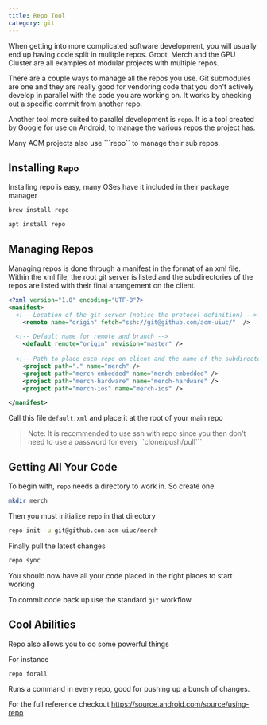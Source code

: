 ```yaml
---
title: Repo Tool
category: git
---
```


When getting into more complicated software development, you will usually end
up having code split in mulitple repos. Groot, Merch and the GPU Cluster
are all examples of modular projects with multiple repos. 

There are a couple ways to manage all the repos you use. Git submodules are one
and they are really good for vendoring code that you don't actively develop in 
parallel with the code you are working on. It works by checking out a specific 
commit from another repo.

Another tool more suited to parallel development is ```repo```. It is a tool
created by Google for use on Android, to manage the various repos the project has.

Many ACM projects also use ```repo`` to manage their sub repos. 

## Installing ```Repo```

Installing repo is easy, many OSes have it included in their package manager

```sh
brew install repo 
```

```sh
apt install repo
```

## Managing Repos

Managing repos is done through a manifest in the format of an xml file. 
Within the xml file, the root git server is listed and the subdirectories 
of the repos are listed with their final arrangement on the client. 

```xml
<?xml version="1.0" encoding="UTF-8"?>
<manifest>
  <!-- Location of the git server (notice the protocol definition) --> 
	<remote name="origin" fetch="ssh://git@github.com/acm-uiuc/"  />

  <!-- Default name for remote and branch --> 
	<default remote="origin" revision="master" />
  
  <!-- Path to place each repo on client and the name of the subdirectory on the git server for each repo --> 
	<project path="." name="merch" />
	<project path="merch-embedded" name="merch-embedded" />
	<project path="merch-hardware" name="merch-hardware" />
	<project path="merch-ios" name="merch-ios" />

</manifest>

```

Call this file ```default.xml``` and place it at the root of your main repo

> Note: It is recommended to use ssh with repo since you then don't need to use a password for every ``clone/push/pull```

## Getting All Your Code

To begin with, ```repo``` needs a directory to work in. So create one 

```sh
mkdir merch 
```

Then you must initialize ```repo``` in that directory 

```sh
repo init -u git@github.com:acm-uiuc/merch
```

Finally pull the latest changes 

```sh
repo sync 
```

You should now have all your code placed in the right places to start working 

To commit code back up use the standard ```git``` workflow 

## Cool Abilities 

Repo also allows you to do some powerful things

For instance 

```sh
repo forall 

```
Runs a command in every repo, good for pushing up a bunch of changes.

For the full reference checkout https://source.android.com/source/using-repo
